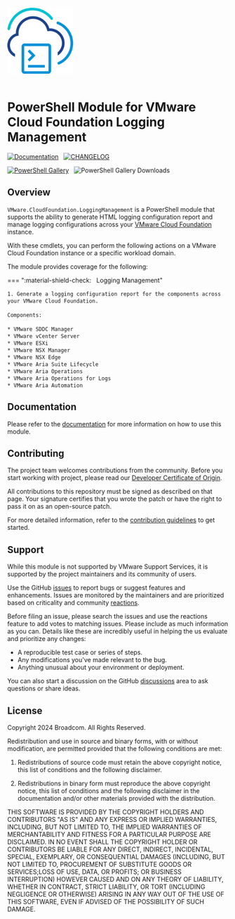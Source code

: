<!-- markdownlint-disable first-line-h1 no-inline-html -->

<img src=".github/icon-400px.svg" alt="A PowerShell Module for Cloud Foundation Logging Management" width="150"></br></br>

# PowerShell Module for VMware Cloud Foundation Logging Management

[<img src="https://img.shields.io/badge/Documentation-Read-blue?style=for-the-badge&logo=readthedocs&logoColor=white" alt="Documentation">][docs-module]&nbsp;&nbsp;
[<img src="https://img.shields.io/badge/Changelog-Read-blue?style=for-the-badge&logo=github&logoColor=white" alt="CHANGELOG" >][changelog]

[<img src="https://img.shields.io/powershellgallery/v/VMware.CloudFoundation.LoggingManagement?style=for-the-badge&logo=powershell&logoColor=white" alt="PowerShell Gallery">][psgallery-module]&nbsp;&nbsp;
<img src="https://img.shields.io/powershellgallery/dt/VMware.CloudFoundation.LoggingManagement?style=for-the-badge&logo=powershell&logoColor=white" alt="PowerShell Gallery Downloads">

## Overview

`VMware.CloudFoundation.LoggingManagement` is a PowerShell module that supports the ability to generate  HTML logging configuration report and manage logging configurations across your [VMware Cloud Foundatiоn][docs-vmware-cloud-foundation] instance.

With these cmdlets, you can perform the following actions on a VMware Cloud Foundation instance or a specific workload domain.

The module provides coverage for the following:

=== ":material-shield-check: &nbsp; Logging Management"

    1. Generate a logging configuration report for the components across your VMware Cloud Foundation.

    Components:

    * VMware SDDC Manager
    * VMware vCenter Server
    * VMware ESXi
    * VMware NSX Manager
    * VMware NSX Edge
    * VMware Aria Suite Lifecycle
    * VMware Aria Operations
    * VMware Aria Operations for Logs
    * VMware Aria Automation

## Documentation

Please refer to the [documentation][docs-module] for more information on how to use this module.

## Contributing

The project team welcomes contributions from the community. Before you start working with project, please read our
[Developer Certificate of Origin][vmware-cla-dco].

All contributions to this repository must be signed as described on that page. Your signature certifies that you wrote
the patch or have the right to pass it on as an open-source patch.

For more detailed information, refer to the [contribution guidelines][contributing] to get started.

## Support

While this module is not supported by VMware Support Services, it is supported by the project maintainers and its community of users.

Use the GitHub [issues][gh-issues] to report bugs or suggest features and enhancements. Issues are monitored by the maintainers and are prioritized based on criticality and community [reactions][gh-reactions].

Before filing an issue, please search the issues and use the reactions feature to add votes to matching issues. Please include as much information as you can. Details like these are incredibly useful in helping the us evaluate and prioritize any changes:

- A reproducible test case or series of steps.
- Any modifications you've made relevant to the bug.
- Anything unusual about your environment or deployment.

You can also start a discussion on the GitHub [discussions][gh-discussions] area to ask questions or share ideas.

## License

Copyright 2024 Broadcom. All Rights Reserved.

Redistribution and use in source and binary forms, with or without modification, are permitted provided that the
following conditions are met:

1. Redistributions of source code must retain the above copyright notice, this list of conditions and the following
disclaimer.

1. Redistributions in binary form must reproduce the above copyright notice, this list of conditions and the following
disclaimer in the documentation and/or other materials provided with the distribution.

THIS SOFTWARE IS PROVIDED BY THE COPYRIGHT HOLDERS AND CONTRIBUTORS "AS IS" AND ANY EXPRESS OR IMPLIED WARRANTIES,
INCLUDING, BUT NOT LIMITED TO, THE IMPLIED WARRANTIES OF MERCHANTABILITY AND FITNESS FOR A PARTICULAR PURPOSE ARE
DISCLAIMED. IN NO EVENT SHALL THE COPYRIGHT HOLDER OR CONTRIBUTORS BE LIABLE FOR ANY DIRECT, INDIRECT, INCIDENTAL,
SPECIAL, EXEMPLARY, OR CONSEQUENTIAL DAMAGES (INCLUDING, BUT NOT LIMITED TO, PROCUREMENT OF SUBSTITUTE GOODS OR
SERVICES;LOSS OF USE, DATA, OR PROFITS; OR BUSINESS INTERRUPTION) HOWEVER CAUSED AND ON ANY THEORY OF LIABILITY,
WHETHER IN CONTRACT, STRICT LIABILITY, OR TORT (INCLUDING NEGLIGENCE OR OTHERWISE) ARISING IN ANY WAY OUT OF THE
USE OF THIS SOFTWARE, EVEN IF ADVISED OF THE POSSIBILITY OF SUCH DAMAGE.

[//]: Links

[changelog]: CHANGELOG.md
[contributing]: CONTRIBUTING.md
[docs-vmware-cloud-foundation]: https://docs.vmware.com/en/VMware-Cloud-Foundation
[docs-module]: https://vmware.github.io/powershell-module-for-vmware-cloud-foundation-logging-management
[gh-discussions]: https://github.com/vmware/powershell-module-for-vmware-cloud-foundation-logging-management/discussions
[gh-issues]: https://github.com/vmware/powershell-module-for-vmware-cloud-foundation-logging-management/issues
[gh-reactions]: https://blog.github.com/2016-03-10-add-reactions-to-pull-requests-issues-and-comments/
[psgallery-module]: https://www.powershellgallery.com/packages/VMware.CloudFoundation.LoggingManagement
[vmware-cla-dco]: https://cla.vmware.com/dco
